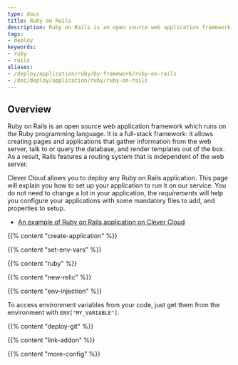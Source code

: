 ```yaml
---
type: docs
title: Ruby on Rails
description: Ruby on Rails is an open source web application framework which runs on the Ruby programming language
tags:
- deploy
keywords:
- ruby
- rails
aliases:
- /deploy/application/ruby/by-framework/ruby-on-rails
- /doc/deploy/application/ruby/ruby-on-rails
---
```


## Overview

Ruby on Rails is an open source web application framework which runs on the Ruby programming language. It is a full-stack framework: it allows creating pages and applications that gather information from the web server, talk to or query the database, and render templates out of the box. As a result, Rails features a routing system that is independent of the web server.

Clever Cloud allows you to deploy any Ruby on Rails application. This page will explain you how to set up your application to run it on our service.
You do not need to change a lot in your application, the *requirements* will help you configure your applications with some mandatory files to add, and properties to setup.

- [An example of Ruby on Rails application on Clever Cloud](https://github.com/CleverCloudDemos/demo-rubyonrails-pg-rest)

{{% content "create-application" %}}

 {{% content "set-env-vars" %}}

{{% content "ruby" %}}

 {{% content "new-relic" %}}

 {{% content "env-injection" %}}

To access environment variables from your code, just get them from the environment with `ENV["MY_VARIABLE"]`.

 {{% content "deploy-git" %}}

 {{% content "link-addon" %}}

{{% content "more-config" %}}
